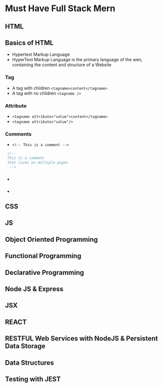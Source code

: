 # Must Have Full Stack Mern

## HTML

## Basics of HTML
- Hypertext Markup Language
- HyperText Markup Language is the primary language of the wen, containing the content and structure of a Website

### Tag
- A tag with children `<tagname>content</tagname>`
- A tag with no children `<tagname />`

### Attribute
- `<tagname attribute="value">content</tagname>`
- `<tagname attribute="value"/>`

### Comments
- `<!-- This is a comment -->`
```html
 <!-- 
 This is a comment 
 that lives on multiple pages
  -->
```

### <!DOCTYPE html>
### <html></html>
  - ### <head></head>
  - ### <body></body>


## CSS

## JS

## Object Oriented Programming

## Functional Programming

## Declarative Programming

## Node JS & Express

## JSX

## REACT

## RESTFUL Web Services with NodeJS & Persistent Data Storage

## Data Structures

## Testing with JEST
